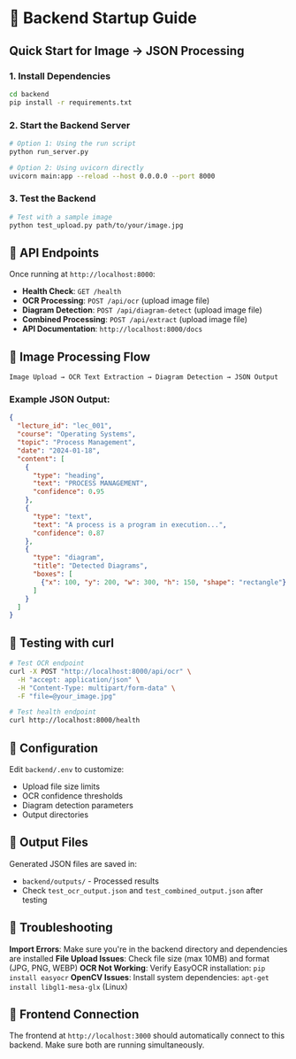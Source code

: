 # 🚀 Backend Startup Guide

## Quick Start for Image → JSON Processing

### 1. Install Dependencies
```bash
cd backend
pip install -r requirements.txt
```

### 2. Start the Backend Server
```bash
# Option 1: Using the run script
python run_server.py

# Option 2: Using uvicorn directly
uvicorn main:app --reload --host 0.0.0.0 --port 8000
```

### 3. Test the Backend
```bash
# Test with a sample image
python test_upload.py path/to/your/image.jpg
```

## 📡 API Endpoints

Once running at `http://localhost:8000`:

- **Health Check**: `GET /health`
- **OCR Processing**: `POST /api/ocr` (upload image file)
- **Diagram Detection**: `POST /api/diagram-detect` (upload image file)
- **Combined Processing**: `POST /api/extract` (upload image file)
- **API Documentation**: `http://localhost:8000/docs`

## 🔄 Image Processing Flow

```
Image Upload → OCR Text Extraction → Diagram Detection → JSON Output
```

### Example JSON Output:
```json
{
  "lecture_id": "lec_001",
  "course": "Operating Systems",
  "topic": "Process Management", 
  "date": "2024-01-18",
  "content": [
    {
      "type": "heading",
      "text": "PROCESS MANAGEMENT",
      "confidence": 0.95
    },
    {
      "type": "text", 
      "text": "A process is a program in execution...",
      "confidence": 0.87
    },
    {
      "type": "diagram",
      "title": "Detected Diagrams",
      "boxes": [
        {"x": 100, "y": 200, "w": 300, "h": 150, "shape": "rectangle"}
      ]
    }
  ]
}
```

## 🧪 Testing with curl

```bash
# Test OCR endpoint
curl -X POST "http://localhost:8000/api/ocr" \
  -H "accept: application/json" \
  -H "Content-Type: multipart/form-data" \
  -F "file=@your_image.jpg"

# Test health endpoint
curl http://localhost:8000/health
```

## 🔧 Configuration

Edit `backend/.env` to customize:
- Upload file size limits
- OCR confidence thresholds  
- Diagram detection parameters
- Output directories

## 📁 Output Files

Generated JSON files are saved in:
- `backend/outputs/` - Processed results
- Check `test_ocr_output.json` and `test_combined_output.json` after testing

## 🐛 Troubleshooting

**Import Errors**: Make sure you're in the backend directory and dependencies are installed
**File Upload Issues**: Check file size (max 10MB) and format (JPG, PNG, WEBP)
**OCR Not Working**: Verify EasyOCR installation: `pip install easyocr`
**OpenCV Issues**: Install system dependencies: `apt-get install libgl1-mesa-glx` (Linux)

## 🔗 Frontend Connection

The frontend at `http://localhost:3000` should automatically connect to this backend. Make sure both are running simultaneously.
